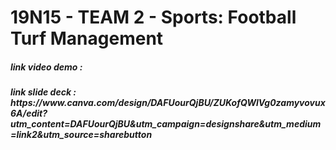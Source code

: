 # 19N15 - TEAM 2 - Sports: Football Turf Management
<h5>link video demo :  </h5>

<h5>link slide deck : https://www.canva.com/design/DAFUourQjBU/ZUKofQWlVg0zamyvovux6A/edit?utm_content=DAFUourQjBU&utm_campaign=designshare&utm_medium=link2&utm_source=sharebutton  </h5>
